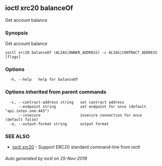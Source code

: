 ## ioctl xrc20 balanceOf

Get account balance

### Synopsis

Get account balance

```
ioctl xrc20 balanceOf (ALIAS|OWNER_ADDRESS) -c ALIAS|CONTRACT_ADDRESS  [flags]
```

### Options

```
  -h, --help   help for balanceOf
```

### Options inherited from parent commands

```
  -c, --contract-address string   set contract address
      --endpoint string           set endpoint for once (default "api.iotex.one:443")
      --insecure                  insecure connection for once (default false)
  -o, --output-format string      output format
```

### SEE ALSO

* [ioctl xrc20](ioctl_xrc20.md)	 - Support ERC20 standard command-line from ioctl

###### Auto generated by ioctl on 25-Nov-2019
